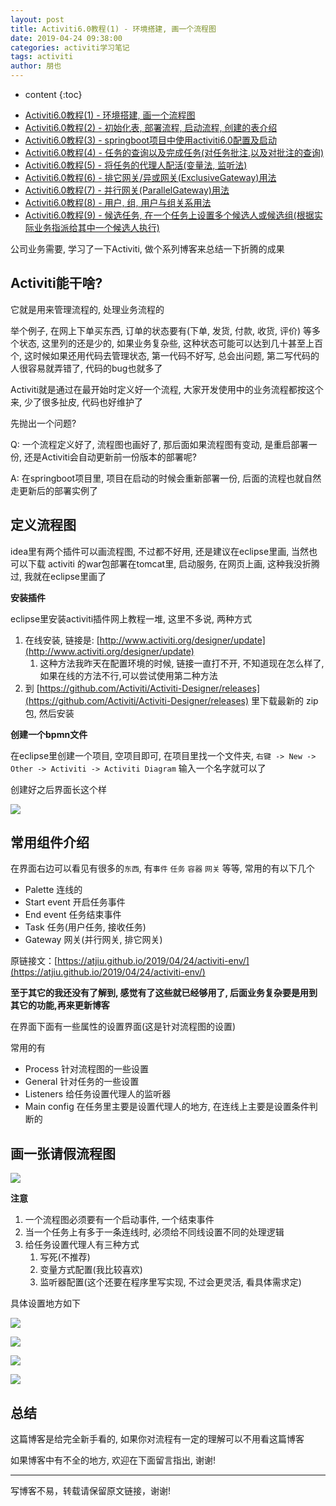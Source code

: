 ```yaml
---
layout: post
title: Activiti6.0教程(1) - 环境搭建, 画一个流程图
date: 2019-04-24 09:38:00
categories: activiti学习笔记
tags: activiti
author: 朋也
---
```


* content
{:toc}

- [Activiti6.0教程(1) - 环境搭建, 画一个流程图](https://atjiu.github.io/2019/04/24/activiti-env/)
- [Activiti6.0教程(2) - 初始化表, 部署流程, 启动流程, 创建的表介绍](https://atjiu.github.io/2019/04/24/activiti-deploy-start-table/)
- [Activiti6.0教程(3) - springboot项目中使用activiti6.0配置及启动](https://atjiu.github.io/2019/04/24/activiti-spring-boot/)
- [Activiti6.0教程(4) - 任务的查询以及完成任务(对任务批注,以及对批注的查询)](https://atjiu.github.io/2019/04/24/activiti-query-complete-task/)
- [Activiti6.0教程(5) - 将任务的代理人配活(变量法, 监听法)](https://atjiu.github.io/2019/04/24/activiti-assignee/)
- [Activiti6.0教程(6) - 排它网关/异或网关(ExclusiveGateway)用法](https://atjiu.github.io/2019/04/25/activiti-exclusive-gateway/)
- [Activiti6.0教程(7) - 并行网关(ParallelGateway)用法](https://atjiu.github.io/2019/04/25/activiti-parallel-gateway/)
- [Activiti6.0教程(8) - 用户, 组, 用户与组关系用法](https://atjiu.github.io/2019/04/25/activiti-user-group-membership/)
- [Activiti6.0教程(9) - 候选任务, 在一个任务上设置多个候选人或候选组(根据实际业务指派给其中一个候选人执行)](https://atjiu.github.io/2019/04/26/activiti-candidate-task/)

公司业务需要, 学习了一下Activiti, 做个系列博客来总结一下折腾的成果

## Activiti能干啥?

它就是用来管理流程的, 处理业务流程的

举个例子, 在网上下单买东西, 订单的状态要有(下单, 发货, 付款, 收货, 评价) 等多个状态, 这里列的还是少的, 如果业务复杂些, 这种状态可能可以达到几十甚至上百个, 这时候如果还用代码去管理状态, 第一代码不好写, 总会出问题, 第二写代码的人很容易就弄错了, 代码的bug也就多了

Activiti就是通过在最开始时定义好一个流程, 大家开发使用中的业务流程都按这个来, 少了很多扯皮, 代码也好维护了





先抛出一个问题?

Q: 一个流程定义好了, 流程图也画好了, 那后面如果流程图有变动, 是重启部署一份, 还是Activiti会自动更新前一份版本的部署呢?

A: 在springboot项目里, 项目在启动的时候会重新部署一份, 后面的流程也就自然走更新后的部署实例了

## 定义流程图

idea里有两个插件可以画流程图, 不过都不好用, 还是建议在eclipse里画, 当然也可以下载 activiti 的war包部署在tomcat里, 启动服务, 在网页上画, 这种我没折腾过, 我就在eclipse里画了

**安装插件**

eclipse里安装activiti插件网上教程一堆, 这里不多说, 两种方式

1. 在线安装, 链接是: [http://www.activiti.org/designer/update](http://www.activiti.org/designer/update)
   1. 这种方法我昨天在配置环境的时候, 链接一直打不开, 不知道现在怎么样了, 如果在线的方法不行,可以尝试使用第二种方法
2. 到 [https://github.com/Activiti/Activiti-Designer/releases](https://github.com/Activiti/Activiti-Designer/releases) 里下载最新的 zip 包, 然后安装

**创建一个bpmn文件**

在eclipse里创建一个项目, 空项目即可, 在项目里找一个文件夹, `右键 -> New -> Other -> Activiti -> Activiti Diagram` 输入一个名字就可以了

创建好之后界面长这个样

![](/assets/images/QQ20190424-101859.png)

## 常用组件介绍

在界面右边可以看见有很多的`东西`, 有`事件` `任务` `容器` `网关` 等等, 常用的有以下几个

- Palette      连线的
- Start event  开启任务事件
- End event    任务结束事件
- Task         任务(用户任务, 接收任务)
- Gateway      网关(并行网关, 排它网关)

原链接文：[https://atjiu.github.io/2019/04/24/activiti-env/](https://atjiu.github.io/2019/04/24/activiti-env/)

**至于其它的我还没有了解到, 感觉有了这些就已经够用了, 后面业务复杂要是用到其它的功能,再来更新博客**

在界面下面有一些属性的设置界面(这是针对流程图的设置)

常用的有

- Process 针对流程图的一些设置
- General 针对任务的一些设置
- Listeners 给任务设置代理人的监听器
- Main config 在任务里主要是设置代理人的地方, 在连线上主要是设置条件判断的

## 画一张请假流程图

![](/assets/images/QQ20190424-104038.png)

**注意**

1. 一个流程图必须要有一个启动事件, 一个结束事件
2. 当一个任务上有多于一条连线时, 必须给不同线设置不同的处理逻辑
3. 给任务设置代理人有三种方式
   1. 写死(不推荐)
   2. 变量方式配置(我比较喜欢)
   3. 监听器配置(这个还要在程序里写实现, 不过会更灵活, 看具体需求定)

具体设置地方如下

![](/assets/images/QQ20190424-104510.png)

![](/assets/images/QQ20190424-104640.png)

![](/assets/images/QQ20190424-104803.png)

![](/assets/images/QQ20190424-104910.png)

## 总结

这篇博客是给完全新手看的, 如果你对流程有一定的理解可以不用看这篇博客

如果博客中有不全的地方, 欢迎在下面留言指出, 谢谢!

---

写博客不易，转载请保留原文链接，谢谢!